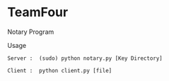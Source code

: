 # TeamFour
Notary Program


Usage

    Server :  (sudo) python notary.py [Key Directory]
    
    Client :  python client.py [file]
